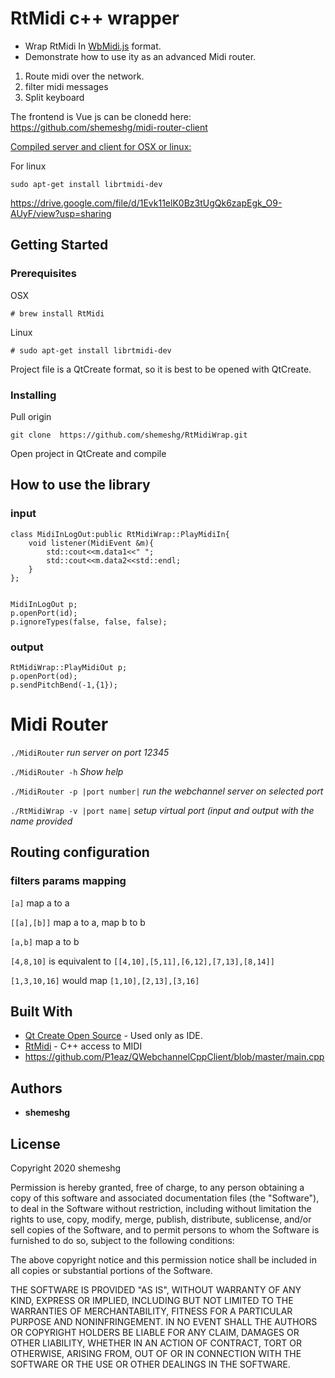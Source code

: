 # RtMidi c++ wrapper 

- Wrap RtMidi In [WbMidi.js](https://github.com/djipco/webmidi) format.
- Demonstrate how to use ity as an advanced Midi router.

1. Route midi over the network.
2. filter midi messages
3. Split keyboard

The frontend is Vue js can be clonedd here:
https://github.com/shemeshg/midi-router-client

[Compiled server and client for OSX or linux:](https://sourceforge.net/projects/midi-router-client/)

For linux

`sudo apt-get install librtmidi-dev`

https://drive.google.com/file/d/1Evk11elK0Bz3tUgQk6zapEgk_O9-AUyF/view?usp=sharing

## Getting Started

### Prerequisites

OSX
```
# brew install RtMidi

```

Linux
```
# sudo apt-get install librtmidi-dev
```

Project file is a QtCreate format, so it is best to be opened with QtCreate.


### Installing
Pull origin

```
git clone  https://github.com/shemeshg/RtMidiWrap.git
```

Open project in QtCreate and compile

## How to use the library



### input
```
class MidiInLogOut:public RtMidiWrap::PlayMidiIn{
    void listener(MidiEvent &m){
        std::cout<<m.data1<<" ";
        std::cout<<m.data2<<std::endl;
    }
};


MidiInLogOut p;
p.openPort(id);
p.ignoreTypes(false, false, false);
 ```

### output
```
RtMidiWrap::PlayMidiOut p;
p.openPort(od);
p.sendPitchBend(-1,{1});
```

# Midi Router
`./MidiRouter` *run server on port 12345*

`./MidiRouter -h`  *Show help*

`./MidiRouter -p |port number|`  *run the webchannel server on selected port*

`./RtMidiWrap -v |port name|` *setup virtual port (input and output with the name provided*




## Routing configuration
### filters params mapping
`[a]` map a to a

`[[a],[b]]` map a to a, map b to b

`[a,b]` map a to b

`[4,8,10]` is equivalent to `[[4,10],[5,11],[6,12],[7,13],[8,14]]` 

`[1,3,10,16]` would map `[1,10],[2,13],[3,16]`



## Built With

* [Qt Create Open Source](https://www.qt.io/) - Used only as IDE.
* [RtMidi](https://www.music.mcgill.ca/~gary/rtmidi/) - C++ access to MIDI
* https://github.com/P1eaz/QWebchannelCppClient/blob/master/main.cpp 


## Authors

* **shemeshg** 



## License

Copyright 2020 shemeshg

Permission is hereby granted, free of charge, to any person obtaining a copy of this software and associated documentation files (the "Software"), to deal in the Software without restriction, including without limitation the rights to use, copy, modify, merge, publish, distribute, sublicense, and/or sell copies of the Software, and to permit persons to whom the Software is furnished to do so, subject to the following conditions:

The above copyright notice and this permission notice shall be included in all copies or substantial portions of the Software.

THE SOFTWARE IS PROVIDED "AS IS", WITHOUT WARRANTY OF ANY KIND, EXPRESS OR IMPLIED, INCLUDING BUT NOT LIMITED TO THE WARRANTIES OF MERCHANTABILITY, FITNESS FOR A PARTICULAR PURPOSE AND NONINFRINGEMENT. IN NO EVENT SHALL THE AUTHORS OR COPYRIGHT HOLDERS BE LIABLE FOR ANY CLAIM, DAMAGES OR OTHER LIABILITY, WHETHER IN AN ACTION OF CONTRACT, TORT OR OTHERWISE, ARISING FROM, OUT OF OR IN CONNECTION WITH THE SOFTWARE OR THE USE OR OTHER DEALINGS IN THE SOFTWARE.

